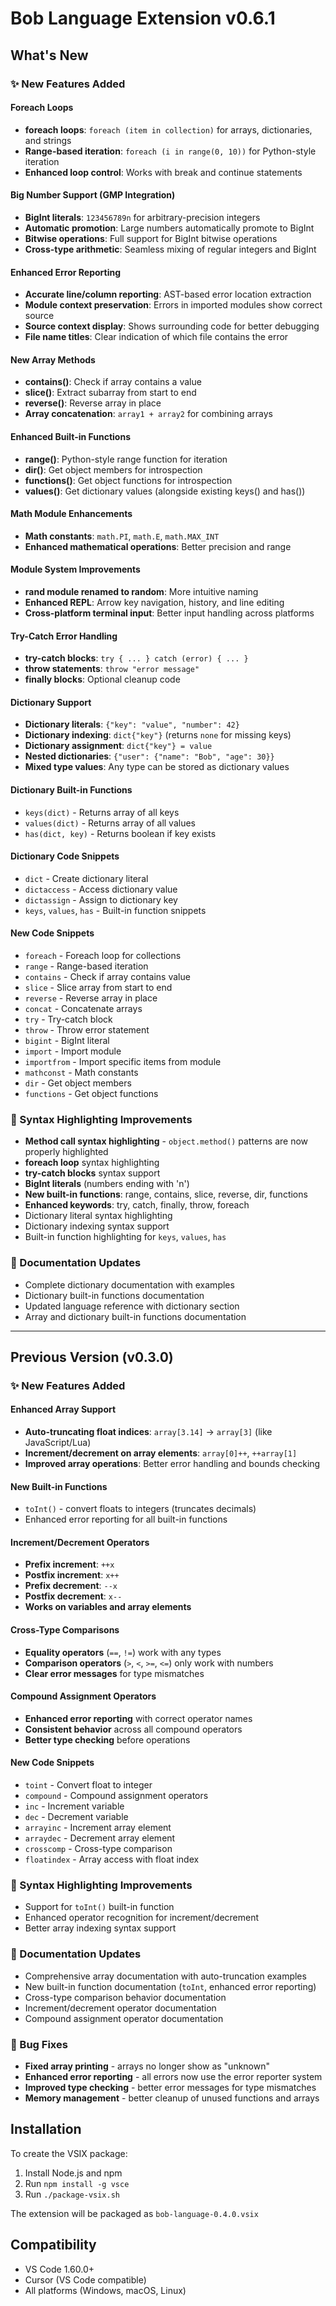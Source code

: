 # Bob Language Extension v0.6.1

## What's New

### ✨ New Features Added

#### **Foreach Loops**
- **foreach loops**: `foreach (item in collection)` for arrays, dictionaries, and strings
- **Range-based iteration**: `foreach (i in range(0, 10))` for Python-style iteration
- **Enhanced loop control**: Works with break and continue statements

#### **Big Number Support (GMP Integration)**
- **BigInt literals**: `123456789n` for arbitrary-precision integers
- **Automatic promotion**: Large numbers automatically promote to BigInt
- **Bitwise operations**: Full support for BigInt bitwise operations
- **Cross-type arithmetic**: Seamless mixing of regular integers and BigInt

#### **Enhanced Error Reporting**
- **Accurate line/column reporting**: AST-based error location extraction
- **Module context preservation**: Errors in imported modules show correct source
- **Source context display**: Shows surrounding code for better debugging
- **File name titles**: Clear indication of which file contains the error

#### **New Array Methods**
- **contains()**: Check if array contains a value
- **slice()**: Extract subarray from start to end
- **reverse()**: Reverse array in place
- **Array concatenation**: `array1 + array2` for combining arrays

#### **Enhanced Built-in Functions**
- **range()**: Python-style range function for iteration
- **dir()**: Get object members for introspection
- **functions()**: Get object functions for introspection
- **values()**: Get dictionary values (alongside existing keys() and has())

#### **Math Module Enhancements**
- **Math constants**: `math.PI`, `math.E`, `math.MAX_INT`
- **Enhanced mathematical operations**: Better precision and range

#### **Module System Improvements**
- **rand module renamed to random**: More intuitive naming
- **Enhanced REPL**: Arrow key navigation, history, and line editing
- **Cross-platform terminal input**: Better input handling across platforms

#### **Try-Catch Error Handling**
- **try-catch blocks**: `try { ... } catch (error) { ... }`
- **throw statements**: `throw "error message"`
- **finally blocks**: Optional cleanup code

#### **Dictionary Support**
- **Dictionary literals**: `{"key": "value", "number": 42}`
- **Dictionary indexing**: `dict{"key"}` (returns `none` for missing keys)
- **Dictionary assignment**: `dict{"key"} = value`
- **Nested dictionaries**: `{"user": {"name": "Bob", "age": 30}}`
- **Mixed type values**: Any type can be stored as dictionary values

#### **Dictionary Built-in Functions**
- `keys(dict)` - Returns array of all keys
- `values(dict)` - Returns array of all values
- `has(dict, key)` - Returns boolean if key exists

#### **Dictionary Code Snippets**
- `dict` - Create dictionary literal
- `dictaccess` - Access dictionary value
- `dictassign` - Assign to dictionary key
- `keys`, `values`, `has` - Built-in function snippets

#### **New Code Snippets**
- `foreach` - Foreach loop for collections
- `range` - Range-based iteration
- `contains` - Check if array contains value
- `slice` - Slice array from start to end
- `reverse` - Reverse array in place
- `concat` - Concatenate arrays
- `try` - Try-catch block
- `throw` - Throw error statement
- `bigint` - BigInt literal
- `import` - Import module
- `importfrom` - Import specific items from module
- `mathconst` - Math constants
- `dir` - Get object members
- `functions` - Get object functions

### 🎨 Syntax Highlighting Improvements
- **Method call syntax highlighting** - `object.method()` patterns are now properly highlighted
- **foreach loop** syntax highlighting
- **try-catch blocks** syntax support
- **BigInt literals** (numbers ending with 'n')
- **New built-in functions**: range, contains, slice, reverse, dir, functions
- **Enhanced keywords**: try, catch, finally, throw, foreach
- Dictionary literal syntax highlighting
- Dictionary indexing syntax support
- Built-in function highlighting for `keys`, `values`, `has`

### 📝 Documentation Updates
- Complete dictionary documentation with examples
- Dictionary built-in functions documentation
- Updated language reference with dictionary section
- Array and dictionary built-in functions documentation

---

## Previous Version (v0.3.0)

### ✨ New Features Added

#### **Enhanced Array Support**
- **Auto-truncating float indices**: `array[3.14]` → `array[3]` (like JavaScript/Lua)
- **Increment/decrement on array elements**: `array[0]++`, `++array[1]`
- **Improved array operations**: Better error handling and bounds checking

#### **New Built-in Functions**
- `toInt()` - convert floats to integers (truncates decimals)
- Enhanced error reporting for all built-in functions

#### **Increment/Decrement Operators**
- **Prefix increment**: `++x`
- **Postfix increment**: `x++`
- **Prefix decrement**: `--x`
- **Postfix decrement**: `x--`
- **Works on variables and array elements**

#### **Cross-Type Comparisons**
- **Equality operators** (`==`, `!=`) work with any types
- **Comparison operators** (`>`, `<`, `>=`, `<=`) only work with numbers
- **Clear error messages** for type mismatches

#### **Compound Assignment Operators**
- **Enhanced error reporting** with correct operator names
- **Consistent behavior** across all compound operators
- **Better type checking** before operations

#### **New Code Snippets**
- `toint` - Convert float to integer
- `compound` - Compound assignment operators
- `inc` - Increment variable
- `dec` - Decrement variable
- `arrayinc` - Increment array element
- `arraydec` - Decrement array element
- `crosscomp` - Cross-type comparison
- `floatindex` - Array access with float index

### 🎨 Syntax Highlighting Improvements
- Support for `toInt()` built-in function
- Enhanced operator recognition for increment/decrement
- Better array indexing syntax support

### 📝 Documentation Updates
- Comprehensive array documentation with auto-truncation examples
- New built-in function documentation (`toInt`, enhanced error reporting)
- Cross-type comparison behavior documentation
- Increment/decrement operator documentation
- Compound assignment operator documentation

### 🐛 Bug Fixes
- **Fixed array printing** - arrays no longer show as "unknown"
- **Enhanced error reporting** - all errors now use the error reporter system
- **Improved type checking** - better error messages for type mismatches
- **Memory management** - better cleanup of unused functions and arrays

## Installation

To create the VSIX package:
1. Install Node.js and npm
2. Run `npm install -g vsce`
3. Run `./package-vsix.sh`

The extension will be packaged as `bob-language-0.4.0.vsix`

## Compatibility
- VS Code 1.60.0+
- Cursor (VS Code compatible)
- All platforms (Windows, macOS, Linux) 